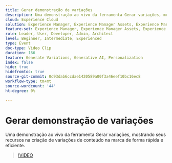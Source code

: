 ```yaml
---
title: Gerar demonstração de variações
description: Uma demonstração ao vivo da ferramenta Gerar variações, mostrando seus recursos na criação de variações de conteúdo na marca de forma rápida e eficiente.
cloud: Experience Cloud
solution: Experience Manager, Experience Manager Assets, Experience Manager Forms, Experience Manager Sites, Sensei
feature-set: Experience Manager, Experience Manager Assets, Experience Manager Forms, Experience Manager Sites
role: Leader, User, Developer, Admin, Architect
level: Beginner, Intermediate, Experienced
type: Event
doc-type: Video Clip
duration: 166
feature: Generate Variations, Generative AI, Personalization
index: false
hide: true
hidefromtoc: true
source-git-commit: 0d93dab6ccdae1420589a00f3a46eef10bc16ec8
workflow-type: tm+mt
source-wordcount: '44'
ht-degree: 0%

---
```



# Gerar demonstração de variações

Uma demonstração ao vivo da ferramenta Gerar variações, mostrando seus recursos na criação de variações de conteúdo na marca de forma rápida e eficiente.

>[!VIDEO](https://video.tv.adobe.com/v/3459233/?learn=on&enablevpops)
